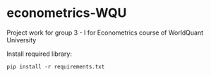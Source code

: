 # econometrics-WQU

Project work for group 3 - I for Econometrics course of WorldQuant University

Install required library:

```
pip install -r requirements.txt
```